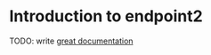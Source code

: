 # Introduction to endpoint2

TODO: write [great documentation](http://jacobian.org/writing/what-to-write/)
